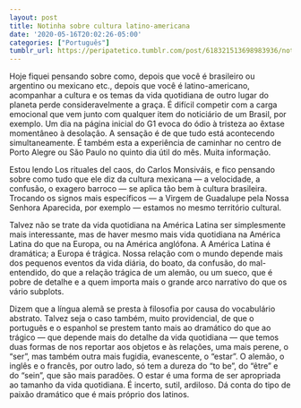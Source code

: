 ```yaml
---
layout: post
title: Notinha sobre cultura latino-americana
date: '2020-05-16T20:02:26-05:00'
categories: ["Português"]
tumblr_url: https://peripatetico.tumblr.com/post/618321513698983936/notinha-sobre-cultura-latino-americana
---
```

Hoje fiquei pensando sobre como, depois que você é brasileiro ou argentino ou mexicano etc., depois que você é latino-americano, acompanhar a cultura e os temas da vida quotidiana de outro lugar do planeta perde consideravelmente a graça. É difícil competir com a carga emocional que vem junto com qualquer item do noticiário de um Brasil, por exemplo. Um dia na página inicial do G1 evoca do ódio à tristeza ao êxtase momentâneo à desolação. A sensação é de que tudo está acontecendo simultaneamente. É também esta a experiência de caminhar no centro de Porto Alegre ou São Paulo no quinto dia útil do mês. Muita informação.

Estou lendo Los rituales del caos, do Carlos Monsiváis, e fico pensando sobre como tudo que ele diz da cultura mexicana — a velocidade, a confusão, o exagero barroco — se aplica tão bem à cultura brasileira. Trocando os signos mais específicos — a Virgem de Guadalupe pela Nossa Senhora Aparecida, por exemplo — estamos no mesmo território cultural.

Talvez não se trate da vida quotidiana na América Latina ser simplesmente mais interessante, mas de haver mesmo mais vida quotidiana na América Latina do que na Europa, ou na América anglófona. A América Latina é dramática; a Europa é trágica. Nossa relação com o mundo depende mais dos pequenos eventos da vida diária, do boato, da confusão, do mal-entendido, do que a relação trágica de um alemão, ou um sueco, que é pobre de detalhe e a quem importa mais o grande arco narrativo do que os vário subplots.

Dizem que a língua alemã se presta à filosofia por causa do vocabulário abstrato. Talvez seja o caso também, muito providencial, de que o português e o espanhol se prestem tanto mais ao dramático do que ao trágico — que depende mais do detalhe da vida quotidiana — que temos duas formas de nos reportar aos objetos e às relações, uma mais perene, o “ser”, mas também outra mais fugidia, evanescente, o&nbsp;“estar”. O alemão, o inglês e o francês, por outro lado, só tem a dureza do&nbsp;“to be”, do&nbsp;“être” e do&nbsp;“sein”, que são mais paradões. O estar é uma forma de ser apropriada ao tamanho da vida quotidiana. É incerto, sutil, ardiloso. Dá conta do tipo de paixão dramático que é mais próprio dos latinos.

